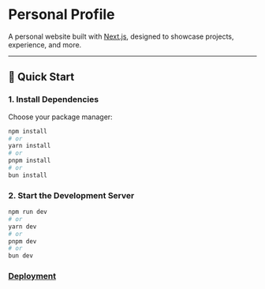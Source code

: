 # Personal Profile

A personal website built with [Next.js](https://nextjs.org), designed to showcase projects, experience, and more.

---

## 🚀 Quick Start

### 1. Install Dependencies

Choose your package manager:

```bash
npm install
# or
yarn install
# or
pnpm install
# or
bun install

```

### 2. Start the Development Server

```bash
npm run dev
# or
yarn dev
# or
pnpm dev
# or
bun dev

```

### [Deployment](https://rosslughan.vercel.app/)
